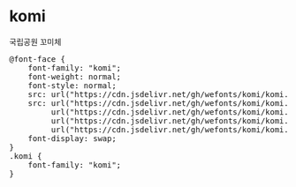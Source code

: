 # komi
국립공원 꼬미체

<pre>
@font-face {
    font-family: "komi";
    font-weight: normal;
    font-style: normal;
    src: url("https://cdn.jsdelivr.net/gh/wefonts/komi/komi.eot");
    src: url("https://cdn.jsdelivr.net/gh/wefonts/komi/komi.eot?#iefix") format("embedded-opentype"),
         url("https://cdn.jsdelivr.net/gh/wefonts/komi/komi.woff2") format("woff2"),
         url("https://cdn.jsdelivr.net/gh/wefonts/komi/komi.woff") format("woff"),
         url("https://cdn.jsdelivr.net/gh/wefonts/komi/komi.ttf") format("truetype");
    font-display: swap;
}
.komi {
    font-family: "komi";
}
</pre>
